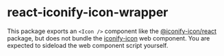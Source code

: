 # react-iconify-icon-wrapper

This package exports an `<Icon />` component like the [@iconify-icon/react](@iconify-icon/react) package, but does not bundle the [iconify-icon](https://www.npmjs.com/package/iconify-icon) web component. You are expected to sideload the web component script yourself.
